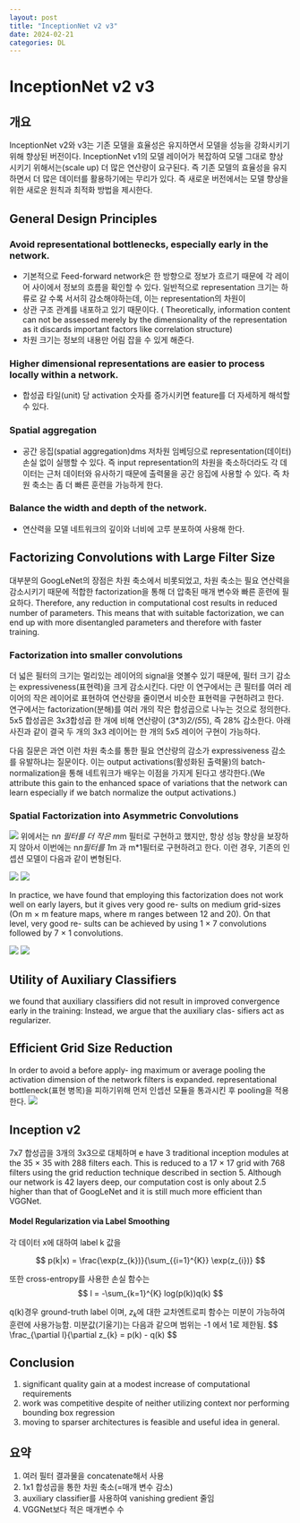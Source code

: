 ```yaml
---
layout: post
title: "InceptionNet v2 v3"
date: 2024-02-21
categories: DL
---
```


# InceptionNet v2 v3

## 개요
InceptionNet v2와 v3는 기존 모델을 효율성은 유지하면서 모델을 성능을 강화시키기 위해 향상된 버전이다. InceptionNet v1의 모델 레이어가 복잡하여 모델 그대로 향상 시키기 위해서는(scale up) 더 많은 연산량이 요구된다.
즉 기존 모델의 효율성을 유지하면서 더 많은 데이터를 활용하기에는 무리가 있다. 즉 새로운 버전에서는 모델 향상을 위한 새로운 원칙과 최적화 방법을 제시한다.


## General Design Principles

### Avoid representational bottlenecks, especially early in the network.
- 기본적으로 Feed-forward network은 한 방향으로 정보가 흐르기 때문에 각 레이어 사이에서 정보의 흐름을 확인할 수 있다. 일반적으로 representation 크기는 하류로 갈 수록 서서히 감소해야하는데, 이는 representation의 차원이
- 상관 구조 관계를 내포하고 있기 때문이다. ( Theoretically, information content can not be assessed merely by the dimensionality of the representation as it discards important factors like correlation structure)
- 차원 크기는 정보의 내용만 어림 잡을 수 있게 해준다.

### Higher dimensional representations are easier to process locally within a network. 
- 합성곱 타일(unit) 당 activation 숫자를 증가시키면 feature를 더 자세하게 해석할 수 있다.

### Spatial aggregation 
- 공간 응집(spatial aggregation)dms 저차원 임베딩으로 representation(데이터) 손실 없이 실행할 수 있다. 즉 input representation의 차원을 축소하더라도 각 데이터는 근처 데이터와 유사하기 때문에 출력물을 공간 응집에 사용할 수 있다. 즉 차원 축소는 좀 더 빠른 훈련을 가능하게 한다.

###  Balance the width and depth of the network.
- 연산력을 모델 네트워크의 깊이와 너비에 고루 분포하여 사용해 한다.


## Factorizing Convolutions with Large Filter Size
대부분의 GoogLeNet의 장점은 차원 축소에서 비롯되었고, 차원 축소는 필요 연산력을 감소시키기 때문에 적합한 factorization을 통해 더 압축된 매개 변수와 빠른 훈련에 필요하다. 
Therefore, any reduction in computational cost results in reduced number of parameters. This means that with suitable factorization, we can end up with more disentangled parameters and therefore with faster training. 

### Factorization into smaller convolutions
더 넓은 필터의 크기는 멀리있는 레이어의 signal을 엿볼수 있기 때문에, 필터 크기 감소는 expressiveness(표현력)을 크게 감소시킨다. 다만 이 연구에서는 큰 필터를 여러 레이어의 작은 레이어로 표현하여 연산량을 줄이면서 비슷한 표현력을 구현하려고 한다. 연구에서는 factorization(분해)를 여러 개의 작은 합성곱으로 나누는 것으로 정의한다. 5x5 합성곱은 3x3합성곱 한 개에 비해 연산량이 (3*3)*2/(5*5), 즉 28% 감소한다. 
아래 사진과 같이 결국 두 개의 3x3 레이어는 한 개의 5x5 레이어 구현이 가능하다. 


다음 질문은 과연 이런 차원 축소를 통한 필요 연산량의 감소가 expressiveness 감소를 유발하냐는 질문이다. 이는 output activations(활성화된 출력물)의 batch-normalization을 통해 네트워크가 배우는 이점을 가지게 된다고 생각한다.(We attribute this gain to the enhanced space of variations that the network can learn especially if we batch normalize the output activations.) 

### Spatial Factorization into Asymmetric Convolutions
![](/images/InceptionNetv2v3/2.png)
위에서는 n*n 필터를 더 작은 m*m 필터로 구현하고 했지만, 항상 성능 향상을 보장하지 않아서 이번에는 n*n필터를 1*m 과 m*1필터로 구현하려고 한다. 이런 경우, 기존의 인셉션 모델이 다음과 같이 변형된다. 

![](/images/InceptionNetv2v3/3.png)
![](/images/InceptionNetv2v3/4.png)

In practice, we have found that employing this factorization does not work well on early layers, but it gives very good re- sults on medium grid-sizes (On m × m feature maps, where m ranges between 12 and 20). On that level, very good re- sults can be achieved by using 1 × 7 convolutions followed by 7 × 1 convolutions.

![](/images/InceptionNetv2v3/5.png)
![](/images/InceptionNetv2v3/6.png)

## Utility of Auxiliary Classifiers
we found that auxiliary classifiers did not result in improved convergence early in the training:
Instead, we argue that the auxiliary clas- sifiers act as regularizer.


## Efficient Grid Size Reduction
In order to avoid a  before apply- ing maximum or average pooling the activation dimension of the network filters is expanded.
representational bottleneck(표현 병목)을 피하기위해 먼저 인셉션 모듈을 통과시킨 후 pooling을 적용한다. 
![](/images/InceptionNetv2v3/7.png)

## Inception v2
7x7 합성곱을 3개의 3x3으로 대체하며
e have 3 traditional inception modules at the 35 × 35 with 288 filters each. This is reduced to a 17 × 17 grid with 768 filters using the grid reduction technique described in section 5.
Although our network is 42 layers deep, our computation cost is only about 2.5 higher than that of GoogLeNet and it is still much more efficient than VGGNet.

#### Model Regularization via Label Smoothing

각 데이터 x에 대하여 label k 값을

$$
p(k|x) = \frac{\exp(z_{k})}{\sum_{{i=1}^{K}} \exp(z_{i})}
$$

또한 cross-entropy를 사용한 손실 함수는
$$
l = -\sum_{k=1}^{K} log(p(k))q(k)
$$

q(k)경우 ground-truth label 이며, $z_{k}$에 대한 교차엔트로피 함수는 미분이 가능하여 훈련에 사용가능함. 미분값(기울기)는 다음과 같으며 범위는 -1 에서 1로 제한됨.
$$
\frac_{\partial l}{\partial z_{k} = p(k) - q(k) 
$$








## Conclusion
1. significant quality gain at a modest increase of computational requirements
2. work was competitive despite of neither utilizing context nor performing bounding box regression
3. moving to sparser architectures is feasible and useful idea in general.

## 요약
1. 여러 필터 결과물을 concatenate해서 사용
2. 1x1 합성곱을 통한 차원 축소(=매개 변수 감소)
3. auxiliary classifier를 사용하여 vanishing gredient 줄임
4. VGGNet보다 적은 매개변수 수
